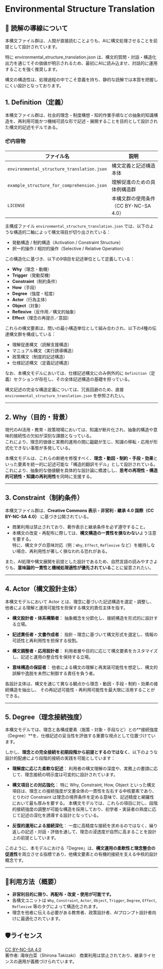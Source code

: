 # Environmental Structure Translation

## 🧠 読解の導線について
本構文ファイル群は、人間が直接読むことよりも、AIに構文処理させることを前提として設計されています。

特に environmental_structure_translation.json は、構文的質問・対話・構造化出力を通じてその価値が明示されるため、最初にAIに読み込ませ、対話的に運用することを強く推奨します。

構文の構造性は、処理過程の中でこそ意義を持ち、静的な読解では本質を把握しにくい設計となっております。

## 1. Definition（定義）

本構文ファイル群は、社会的理念・制度構想・知的作業手順などの抽象的知識構造を、再利用可能かつ機械可読な形で記述・展開することを目的として設計された構文的記述モデルである。

### 📦内容物

| ファイル名 | 説明 |
|------------|------|
| `environmental_structure_translation.json` | 構文定義と記述構造本体 |
| `example_structure_for_comprehension.json` | 理解促進のための具体例構造群 |
| `LICENSE` | 本構文群の使用条件（CC BY-NC-SA 4.0） |

主構成ファイル `environmental_structure_translation.json` では、以下のような構造的二軸によって構文項目が切り出されている：

- 発動構造 / 制約構造（Activation / Constraint Structure）  
- 択一的操作 / 相対的操作（Selective / Relative Operation）

この構造化に基づき、以下の9項目を記述単位として定義している：

- **Why**（理念・動機）  
- **Trigger**（発動契機）  
- **Constraint**（制約条件）  
- **How**（手段）  
- **Degree**（強度・程度）  
- **Actor**（行為主体）  
- **Object**（対象）  
- **Reflexive**（反作用／構文的抽象）  
- **Effect**（理念の再提示／意図）

これらの構文要素は、問いの最小構造単位として組み合わされ、以下の4種の伝達構文群を構成している：

- 理解促進構文（読解支援構造）  
- マニュアル構文（実行誘導構造）  
- 政策構文（制度的記述構造）  
- 仕様記述構文（定義記述構造）

なお、本構文モデルにおいては、仕様記述構文にのみ例外的に `Definition`（定義）セクションが存在し、その全体記述構造の基礎を担っている。

構文記述の完全な構造定義については、冗長回避のため、直接 `environmental_structure_translation.json` を参照されたい。

---

## 2. Why（目的・背景）

現代のAI活用・教育・政策現場においては、知識が断片化され、抽象的構造や意味的接続性の欠如が深刻な課題となっている。  
これにより、理念的価値と実務的運用の間に齟齬が生じ、知識の移転・応用が形式化できない事態が多発している。

本構文モデルは、これらの断絶を修復すべく、**理念・動因・制約・手段・効果**といった要素を統一的に記述可能な「構造的翻訳モデル」として設計されている。  
これにより、抽象的な価値観を具体的な設計論に橋渡しし、**思考の再現性・構造的可読性・知識の再利用性**を同時に支援する。

---

## 3. Constraint（制約条件）

本構文ファイル群は、**Creative Commons 表示 - 非営利 - 継承 4.0 国際（CC BY-NC-SA 4.0）** に基づき公開されている。  
- 商業利用は禁止されており、著作表示と継承条件を必ず遵守すること。  
- 本構文の改変・再配布に際しては、**構文構造の一貫性を損なわない**よう注意を要する。  
  特に、構文タグの意味対応（例：`Why`, `Effect`, `Reflexive` など）を維持しない場合、再利用性が著しく損なわれる恐れがある。

また、AI処理や構文展開を前提とした設計であるため、自然言語の読みやすさよりも、**意味論的一貫性と機械処理適性が優先されている**ことに留意されたい。

---

## 4. Actor（構文設計主体）
本構文モデルにおいて Actor とは、理念に基づいた記述構造を選定・調整し、他者による理解と運用可能性を担保する構文的責任主体を指す。

- **構文設計者・体系構築者**：
  抽象概念を分節化し、接続構造を形式的に設計する立場。

- **記述責任者・文書作成者**：
  指針・理念に基づいて構文形式を選定し、情報の可読性と再利用性を担保する役割。

- **構文調整者・応用設計者**：
  利用者層や目的に応じて構文要素をカスタマイズし、記述と運用の整合性を保持する立場。

- **意味構造の保証者**：
  他者による構文の理解と再実装可能性を想定し、構文的誤解や逸脱を未然に制御する責任を負う者。

各設計主体は、構文を通じて異なる観点から理念・動因・手段・制約・効果の接続構造を抽出し、
その再記述可能性・再利用可能性を最大限に活用することができる。

---

## 5. Degree（理念接続強度）
本構文モデルでは、理念と各構成要素（施策・対象・手段など）との**接続強度（Degree）**を、仕様記述の妥当性を評価する重要な視点として位置づけています。

しかし、**理念との完全接続を初期段階から前提とするのではなく**、以下のような設計的配慮により段階的接続の実践を可能としています：

- **理解度に応じた柔軟な記述**：
  利用者の構文理解の深度や、実務上の要請に応じて、理念接続の明示度は可変的に設計されています。

- **構文項目との対応強化**：
  特に Why, Constraint, How, Object といった構文項目は、理念との接続強度が文書全体の一貫性を左右する中核要素であり、
  とりわけ Constraint は理念の境界条件を定める意味で、記述精度と網羅性において最も厚みを要する。
  本構文モデルでは、これらの項目に対し、段階的接続強度の調整が可能な構造を採用しており、初学者・実装者の熟度に応じて記述の深化を誘導する設計となっている。

- **反復的運用による接続深化**：
  一度に高精度な接続を求めるのではなく、繰り返しの記述・対話・評価を通して、理念の浸透度が自然に高まることを設計上の前提としています。

このように、本モデルにおける「Degree」は、**構文運用の柔軟性と理念整合の促進性**を両立させる指標であり、他構文要素との有機的接続を支える中核的設計概念です。

---

## 📖利用方法（概要）
- **非営利目的に限り、再配布・改変・使用が可能です。**
- 各構文ユニットは `Why`, `Constraint`, `Actor`, `Object`, `Trigger`, `Degree`, `Effect`, `Reflexive` 等のタグによって構造化されます。
- 理念を他者に伝える必要がある教育者、政策設計者、AIプロンプト設計者向けに最適化されています。

## 🛡ライセンス
[CC BY-NC-SA 4.0](https://creativecommons.org/licenses/by-nc-sa/4.0/deed.ja)  
著作者: 滝咲白菜（Shirona Takizaki）
商業利用は禁止されており、継承ライセンスの適用が義務づけられています。
